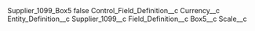 <?xml version="1.0" encoding="UTF-8"?>
<CustomMetadata xmlns="http://soap.sforce.com/2006/04/metadata" xmlns:xsi="http://www.w3.org/2001/XMLSchema-instance" xmlns:xsd="http://www.w3.org/2001/XMLSchema">
    <label>Supplier_1099_Box5</label>
    <protected>false</protected>
    <values>
        <field>Control_Field_Definition__c</field>
        <value xsi:type="xsd:string">Currency__c</value>
    </values>
    <values>
        <field>Entity_Definition__c</field>
        <value xsi:type="xsd:string">Supplier_1099__c</value>
    </values>
    <values>
        <field>Field_Definition__c</field>
        <value xsi:type="xsd:string">Box5__c</value>
    </values>
    <values>
        <field>Scale__c</field>
        <value xsi:nil="true"/>
    </values>
</CustomMetadata>
